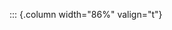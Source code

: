 <!-- Copyright (C) 2024  Kevin Sandom -->
<!-- Begin a new column of width 86%. -->

::: {.column width="86%" valign="t"}
